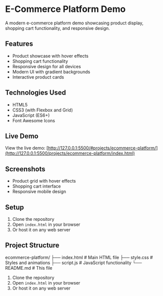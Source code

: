# E-Commerce Platform Demo

A modern e-commerce platform demo showcasing product display, shopping cart functionality, and responsive design.

## Features
- Product showcase with hover effects
- Shopping cart functionality
- Responsive design for all devices
- Modern UI with gradient backgrounds
- Interactive product cards

## Technologies Used
- HTML5
- CSS3 (with Flexbox and Grid)
- JavaScript (ES6+)
- Font Awesome Icons

## Live Demo
View the live demo: [http://127.0.0.1:5500/#projects/ecommerce-platform/](http://127.0.0.1:5500/projects/ecommerce-platform/index.html)

## Screenshots
- Product grid with hover effects
- Shopping cart interface
- Responsive mobile design

## Setup
1. Clone the repository
2. Open `index.html` in your browser
3. Or host it on any web server

## Project Structure
ecommerce-platform/
├── index.html # Main HTML file
├── style.css # Styles and animations
├── script.js # JavaScript functionality
└── README.md # This file





1. Clone the repository
2. Open `index.html` in your browser
3. Or host it on any web server
```

